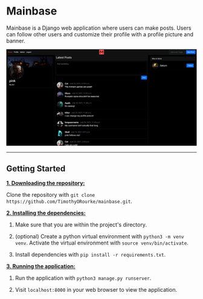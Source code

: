 # Mainbase

Mainbase is a Django web application where users can make posts. Users can
follow other users and customize their profile with a profile picture and banner. 

![Mainbase](mainbase.png?raw=true "Mainbase")

***

## Getting Started

<ins>**1. Downloading the repository:**</ins>

Clone the repository with `git clone https://github.com/TimothyORourke/mainbase.git`.

<ins>**2. Installing the dependencies:**</ins>

1. Make sure that you are within the project's directory.

2. (optional) Create a python virtual environment with `python3 -m venv venv`. 
Activate the virtual environment with `source venv/bin/activate`.

3. Install dependencies with `pip install -r requirements.txt`.

<ins>**3. Running the application:**</ins>

1. Run the application with `python3 manage.py runserver`.

2. Visit `localhost:8000` in your web browser to view the application.
